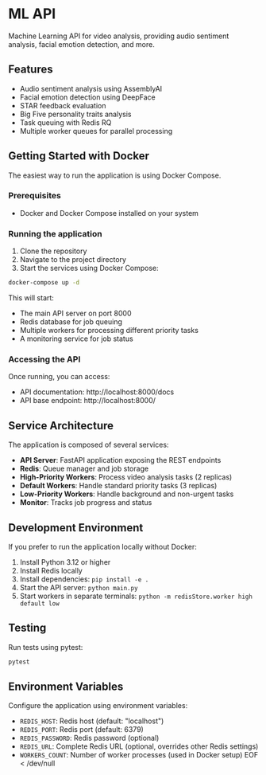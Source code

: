 # ML API

Machine Learning API for video analysis, providing audio sentiment analysis, facial emotion detection, and more.

## Features

- Audio sentiment analysis using AssemblyAI
- Facial emotion detection using DeepFace
- STAR feedback evaluation
- Big Five personality traits analysis
- Task queuing with Redis RQ
- Multiple worker queues for parallel processing

## Getting Started with Docker

The easiest way to run the application is using Docker Compose.

### Prerequisites

- Docker and Docker Compose installed on your system

### Running the application

1. Clone the repository
2. Navigate to the project directory
3. Start the services using Docker Compose:

```bash
docker-compose up -d
```

This will start:
- The main API server on port 8000
- Redis database for job queuing
- Multiple workers for processing different priority tasks
- A monitoring service for job status

### Accessing the API

Once running, you can access:
- API documentation: http://localhost:8000/docs
- API base endpoint: http://localhost:8000/

## Service Architecture

The application is composed of several services:

- **API Server**: FastAPI application exposing the REST endpoints
- **Redis**: Queue manager and job storage
- **High-Priority Workers**: Process video analysis tasks (2 replicas)
- **Default Workers**: Handle standard priority tasks (3 replicas)
- **Low-Priority Workers**: Handle background and non-urgent tasks
- **Monitor**: Tracks job progress and status

## Development Environment

If you prefer to run the application locally without Docker:

1. Install Python 3.12 or higher
2. Install Redis locally
3. Install dependencies: `pip install -e .`
4. Start the API server: `python main.py`
5. Start workers in separate terminals: `python -m redisStore.worker high default low`

## Testing

Run tests using pytest:

```bash
pytest
```

## Environment Variables

Configure the application using environment variables:

- `REDIS_HOST`: Redis host (default: "localhost")
- `REDIS_PORT`: Redis port (default: 6379)
- `REDIS_PASSWORD`: Redis password (optional)
- `REDIS_URL`: Complete Redis URL (optional, overrides other Redis settings)
- `WORKERS_COUNT`: Number of worker processes (used in Docker setup)
EOF < /dev/null